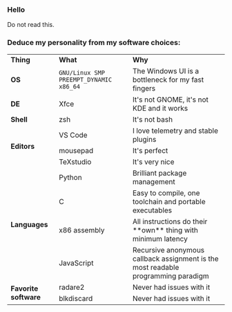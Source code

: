 ### Hello
Do not read this.

### Deduce my personality from my software choices:
<table>
<tr><td><b>Thing<td><b>What<td><b>Why
<tr><td><b>OS<td><code>GNU/Linux SMP PREEMPT_DYNAMIC x86_64<td>The Windows UI is a bottleneck for my fast fingers
<tr><td><b>DE<td>Xfce<td>It's not GNOME, it's not KDE and it works
<tr><td><b>Shell<td>zsh<td>It's not bash
<tr><td rowspan=3><b>Editors
<td>VS Code<td>I love telemetry and stable plugins
<tr><td>mousepad<td>It's perfect
<tr><td>TeXstudio<td>It's very nice
<tr><td rowspan=4><b>Languages
<td>Python<td>Brilliant package management
<tr><td>C<td>Easy to compile, one toolchain and portable executables
<tr><td>x86 assembly<td>All instructions do their **own** thing with minimum latency
<tr><td>JavaScript<td>Recursive anonymous callback assignment is the most readable programming paradigm
<tr><td rowspan=3><b>Favorite software
<tr><td>radare2<td>Never had issues with it
<tr><td>blkdiscard<td>Never had issues with it
</table>
